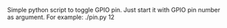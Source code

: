 Simple python script to toggle GPIO pin.
Just start it with GPIO pin number as argument. For example:
./pin.py 12
